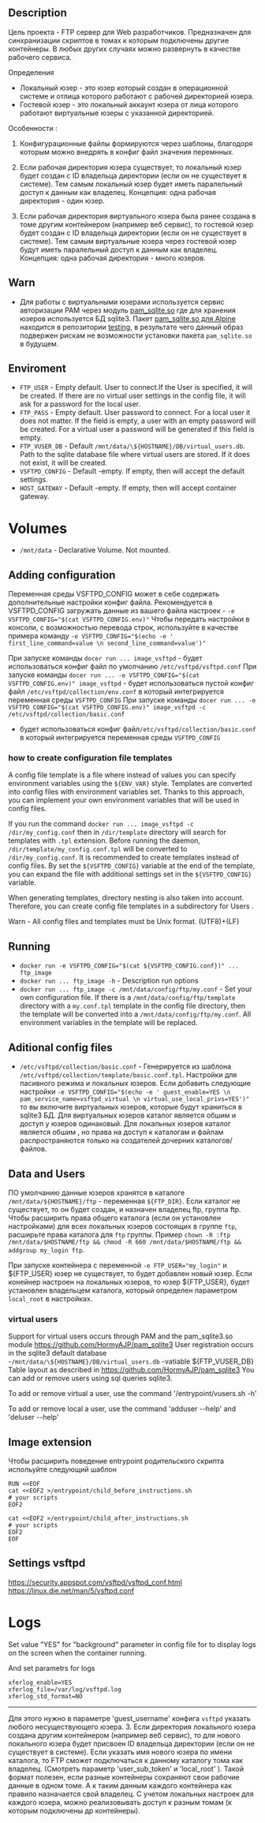 ## Description

Цель проекта - FTP сервер для Web разработчиков.
Предназначен для синхранизации скриптов в томах к которым подключены другие контейнеры.
В любых других случаях можно развернуть в качестве рабочего сервиса.
 
 Определения
 
- Локальный юзер - это юзер который создан в операционной системе и отлица которого работают с рабочей директорией юзера.
- Гостевой юзер - это локальный аккаунт юзера от лица которого работают виртуальные юзеры с указанной директорией.

Особенности :
1. Конфигурационные файлы формируются через шаблоны, благодоря которым можно внедрять в конфиг файл значения перемнных.

2. Если рабочая директория юзера существует, то локальный юзер будет создан с ID владельца директории (если он не существует в системе). 
Тем самым локальный юзер будет иметь паралельный доступ к данным как владелец.
Концепция: одна рабочая директория - один юзер.

3. Если рабочая директория виртуального юзера была ранее создана в томе другим контейнером (например веб сервис),
то гостевой юзер будет создан с ID владельца директории (если он не существует в системе). 
Тем самым виртуальные юзера через гостевой юзер будут иметь паралельный доступ к данным как владелец.
Концепция: одна рабочая директория - много юзеров.

## Warn

- Для работы с виртуальными юзерами используется сервис авторизации PAM через модуль [pam_sqlite.so](https://github.com/HormyAJP/pam_sqlite3) 
где для хранения юзеров используется БД sqlite3. 
Пакет [pam_sqlite.so для Alpine](https://pkgs.alpinelinux.org/package/edge/testing/x86/pam_sqlite3) находится в репозитории [testing](https://wiki.alpinelinux.org/wiki/Repositories#Testing), 
в результате чего данный образ подвержен рискам не возможности установки пакета `pam_sqlite.so` в будущем.

## Enviroment

- `FTP_USER` - Empty default.  User to connect.If the User is specified, it will be created. 
If there are no virtual user settings in the config file, it will ask for a password for the local user.   
- `FTP_PASS` - Empty default. User password to connect.  For a local user it does not matter. If the field is empty, a user with an empty password will be created.
For a virtual user a password will be generated if this field is empty. 
- `FTP_VUSER_DB` - Default `/mnt/data/\${HOSTNAME}/DB/virtual_users.db`. Path to the sqlite database file where virtual users are stored.
If it does not exist, it will be created.  
- `VSFTPD_CONFIG` - Default -empty. If empty,  then will accept the default settings. 
- `HOST_GATEWAY` - Default -empty. If empty,  then will accept container gateway.  

# Volumes

- `/mnt/data` - Declarative Volume. Not mounted.

## Adding configuration

Переменная среды VSFTPD_CONFIG может в себе содержать дополнительные настройки конфиг файла.
Рекомендуется в VSFTPD_CONFIG загружать данные из вашего файла настроек - `-e VSFTPD_CONFIG="$(cat VSFTPD_CONFIG.env)"`
Чтобы передать настройки в консоли, с возможностью перевода строк, используйте в качестве примера команду
`-e VSFTPD_CONFIG="$(echo -e ' first_line_command=value \n second_line_command=value')"`

При запуске команды `docer run ... image_vsftpd` - будет использоваться конфиг файл по умолчанию `/etс/vsftpd/vsftpd.conf`
При запуске команды `docer run ... -e VSFTPD_CONFIG="$(cat VSFTPD_CONFIG.env)" image_vsftpd` - будет использоваться пустой
конфиг файл `/etс/vsftpd/collection/env.conf` в который интегрируется переменная среды `VSFTPD_CONFIG`
При запуске команды `docer run ... -e VSFTPD_CONFIG="$(cat VSFTPD_CONFIG.env)" image_vsftpd -c /etс/vsftpd/collection/basic.conf` 
- будет использоваться конфиг файл`/etс/vsftpd/collection/basic.conf` в который интегрируется переменная среды `VSFTPD_CONFIG`


### how to create configuration file templates

A config file template is a file where instead of values
​​you can specify environment variables using the `${ENV_VAR}` style.
Templates are converted into config files with environment variables set.
Thanks to this approach, you can implement your own environment variables that will be used in config files.

If you run the command `docker run ... image_vsftpd -c /dir/my_config.conf` 
then in `/dir/template` directory will search for templates with `.tpl` extension. 
Before running the daemon, `/dir/template/my_config.conf.tpl` will be converted to `/dir/my_config.conf`.
It is recommended to create templates instead of config files.
By set the `${VSFTPD_CONFIG}` variable at the end of the template,
you can expand the file with additional settings set in the `${VSFTPD_CONFIG}` variable.


When generating templates, directory nesting is also taken into account. 
Therefore, you can create config file  templates in a subdirectory for Users .

Warn - All config files and templates must be Unix format. (UTF8)+(LF)

## Running

- `docker run -e VSFTPD_CONFIG="$(cat ${VSFTPD_CONFIG.conf})" ... ftp_image`  
- `docker run ... ftp_image -h` -  Description run options  
- `docker run ... ftp_image -c /mnt/data/config/ftp/my.conf` - Set your own configuration file. 
If there is a `/mnt/data/config/ftp/template` directory with a `my.conf.tpl` template in the config file directory, 
then the template will be converted into a `/mnt/data/config/ftp/my.conf`. 
All environment variables in the template will be replaced.

## Aditional config files

   - `/etс/vsftpd/collection/basic.conf` - Генерируется из шаблона `/etс/vsftpd/collection/template/basic.conf.tpl`. 
   Настройки для пасивного режима и локальных юзеров.
   Если добавить следующие настройки `-e VSFTPD_CONFIG="$(echo -e ' guest_enable=YES \n pam_service_name=vsftpd_virtual \n virtual_use_local_privs=YES')"`
   то вы включите виртуальных юзеров, которые будут храниться  в sqlite3 БД.
   Для виртуальных юзеров каталог является обшим и доступ у юзеров одинаковый.
   Для локальных юзеров каталог является обшим , но права на доступ к каталогам и файлам распространяются только
   на создателей дочерних каталогов/файлов.

## Data and Users

ПО умолчанию данные юзеров хранятся в каталоге `/mnt/data/${HOSTNAME}/ftp` - переменная `${FTP_DIR}`.
Если каталог не существует, то он будет создан, и назначен владелец ftp, группа ftp.
Чтобы расширить права общего каталога (если он установлен настройками)  для всех локальных юзеров состоящих в группе `ftp`,
расширьте права каталога для `ftp` группы.
Пример `chown -R :ftp /mnt/data/$HOSTNAME/ftp && chmod -R 660 /mnt/data/$HOSTNAME/ftp && addgroup my_login ftp`.

При запуске контейнера с переменной `-e FTP_USER="my_login"`  и ${FTP_USER} юзер не существует, 
то будет добавлен новый юзер. Если конейнер настроен на локальных юзеров, то юзер ${FTP_USER}, 
будет установлен владельцем каталога, который определен параметром `local_root` в настройках.


### virtual users

Support for virtual users occurs through PAM and the pam_sqlite3.so module
https://github.com/HormyAJP/pam_sqlite3
User registration occurs in the sqlite3 default database -`/mnt/data/\${HOSTNAME}/DB/virtual_users.db` -vatiable ${FTP_VUSER_DB}
Table layout as described in https://github.com/HormyAJP/pam_sqlite3
You can add or remove users using sql queries sqlite3.

To add or remove virtual a user, use the command '/entrypoint/vusers.sh -h'

To add or remove local a user, use the command 'adduser --help' and 'deluser --help'


## Image extension 
Чтобы расширить поведение entrypoint родительского скрипта испольуйте следующий шаблон
```
RUN <<EOF
cat <<EOF2 >/entrypoint/child_before_instructions.sh
# your scripts
EOF2

cat <<EOF2 >/entrypoint/child_after_instructions.sh
# your scripts
EOF2
EOF

```

## Settings vsftpd
https://security.appspot.com/vsftpd/vsftpd_conf.html
https://linux.die.net/man/5/vsftpd.conf



# Logs
Set value "YES" for "background" parameter in config file for to display logs on the screen when the container running.

And set parametrs for logs
```
xferlog_enable=YES
xferlog_file=/var/log/vsftpd.log
xferlog_std_format=NO
```

-------------------


Для этого нужно в параметре 'guest_username' конфига `vsftpd` указать любого несуществующего юзера.
3. Если директория локального юзера создана другим контейнером (например веб сервис),
то для нового локального юзера будет присвоен ID владельца директории (если он не существует в системе).
Если указать имя нового юзера по имени каталога, то FTP сможет подключаться к данному каталогу тома как владелец.
(Смотреть  параметр 'user_sub_token' и 'local_root' ).
Такой формат полезен, если разные контейнеры сохраняют свои рабочие данные в одном томе. 
А к таким данным каждого контейнера как правило назначается свой владелец. 
С учетом локальных настроек для каждого юзера, можно реализовывать доступ к разным томам (к которым подключены др контейнеры).